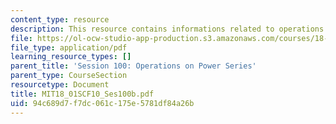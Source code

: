 ```yaml
---
content_type: resource
description: This resource contains informations related to operations on power series.
file: https://ol-ocw-studio-app-production.s3.amazonaws.com/courses/18-01sc-single-variable-calculus-fall-2010/94c689d7f7dc061c175e5781df84a26b_MIT18_01SCF10_Ses100b.pdf
file_type: application/pdf
learning_resource_types: []
parent_title: 'Session 100: Operations on Power Series'
parent_type: CourseSection
resourcetype: Document
title: MIT18_01SCF10_Ses100b.pdf
uid: 94c689d7-f7dc-061c-175e-5781df84a26b
---
```

